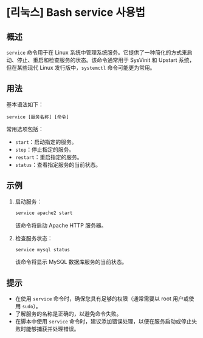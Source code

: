 # [리눅스] Bash service 사용법

## 概述
`service` 命令用于在 Linux 系统中管理系统服务。它提供了一种简化的方式来启动、停止、重启和检查服务的状态。该命令通常用于 SysVinit 和 Upstart 系统，但在某些现代 Linux 发行版中，`systemctl` 命令可能更为常用。

## 用法
基本语法如下：
```
service [服务名称] [命令]
```
常用选项包括：
- `start`：启动指定的服务。
- `stop`：停止指定的服务。
- `restart`：重启指定的服务。
- `status`：查看指定服务的当前状态。

## 示例
1. 启动服务：
   ```bash
   service apache2 start
   ```
   该命令将启动 Apache HTTP 服务器。

2. 检查服务状态：
   ```bash
   service mysql status
   ```
   该命令将显示 MySQL 数据库服务的当前状态。

## 提示
- 在使用 `service` 命令时，确保您具有足够的权限（通常需要以 root 用户或使用 `sudo`）。
- 了解服务的名称是正确的，以避免命令失败。
- 在脚本中使用 `service` 命令时，建议添加错误处理，以便在服务启动或停止失败时能够捕获并处理错误。